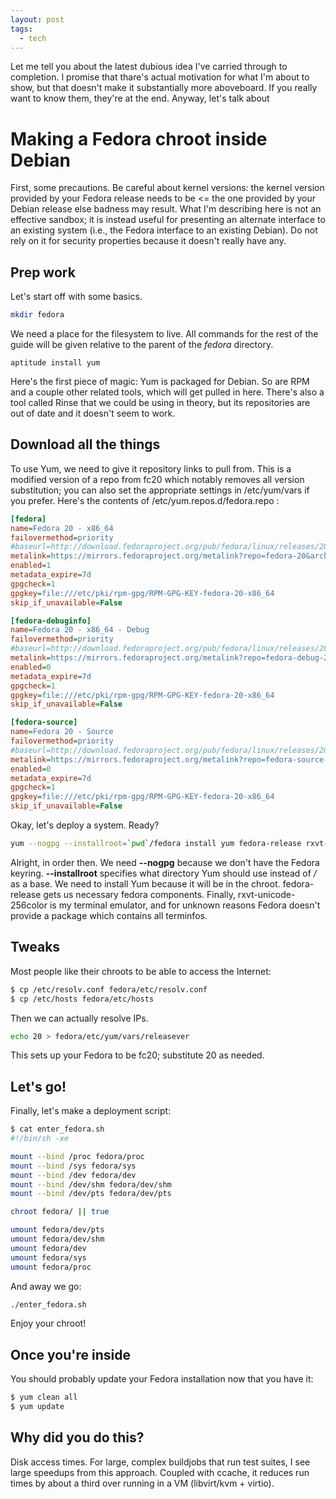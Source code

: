 ```yaml
---
layout: post
tags:
  - tech
---
```


Let me tell you about the latest dubious idea I've carried through to
completion.  I promise that thare's actual motivation for what I'm about to
show, but that doesn't make it substantially more aboveboard.  If you really
want to know them, they're at the end.  Anyway, let's talk about

Making a Fedora chroot inside Debian
====================================

First, some precautions.  Be careful about kernel versions: the kernel version
provided by your Fedora release needs to be <= the one provided by your Debian
release else badness may result.  What I'm describing here is not an effective
sandbox; it is instead useful for presenting an alternate interface to an
existing system (i.e., the Fedora interface to an existing Debian).  Do not
rely on it for security properties because it doesn't really have any.

Prep work
---------

Let's start off with some basics.

```bash
mkdir fedora
```

We need a place for the filesystem to live.  All commands for the rest of the
guide will be given relative to the parent of the *fedora* directory.

```
aptitude install yum
```

Here's the first piece of magic: Yum is packaged for Debian.  So are RPM and a
couple other related tools, which will get pulled in here.  There's also a
tool called Rinse that we could be using in theory, but its repositories are
out of date and it doesn't seem to work.

Download all the things
-----------------------

To use Yum, we need to give it repository links to pull from.  This is a
modified version of a repo from fc20 which notably removes all version
substitution; you can also set the appropriate settings in /etc/yum/vars if
you prefer.  Here's the contents of /etc/yum.repos.d/fedora.repo :

```ini
[fedora]
name=Fedora 20 - x86_64
failovermethod=priority
#baseurl=http://download.fedoraproject.org/pub/fedora/linux/releases/20/Everything/x86_64/os/
metalink=https://mirrors.fedoraproject.org/metalink?repo=fedora-20&arch=x86_64
enabled=1
metadata_expire=7d
gpgcheck=1
gpgkey=file:///etc/pki/rpm-gpg/RPM-GPG-KEY-fedora-20-x86_64
skip_if_unavailable=False

[fedora-debuginfo]
name=Fedora 20 - x86_64 - Debug
failovermethod=priority
#baseurl=http://download.fedoraproject.org/pub/fedora/linux/releases/20/Everything/x86_64/debug/
metalink=https://mirrors.fedoraproject.org/metalink?repo=fedora-debug-20&arch=x86_64
enabled=0
metadata_expire=7d
gpgcheck=1
gpgkey=file:///etc/pki/rpm-gpg/RPM-GPG-KEY-fedora-20-x86_64
skip_if_unavailable=False

[fedora-source]
name=Fedora 20 - Source
failovermethod=priority
#baseurl=http://download.fedoraproject.org/pub/fedora/linux/releases/20/Everything/source/SRPMS/
metalink=https://mirrors.fedoraproject.org/metalink?repo=fedora-source-20&arch=x86_64
enabled=0
metadata_expire=7d
gpgcheck=1
gpgkey=file:///etc/pki/rpm-gpg/RPM-GPG-KEY-fedora-20-x86_64
skip_if_unavailable=False
```

Okay, let's deploy a system.  Ready?

```bash
yum --nogpg --installroot=`pwd`/fedora install yum fedora-release rxvt-unicode-256color
```

Alright, in order then.  We need **--nogpg** because we don't have the Fedora
keyring.  **--installroot** specifies what directory Yum should use instead of
*/* as a base.  We need to install Yum because it will be in the chroot.
fedora-release gets us necessary fedora components.  Finally,
rxvt-unicode-256color is my terminal emulator, and for unknown reasons Fedora
doesn't provide a package which contains all terminfos.

Tweaks
------

Most people like their chroots to be able to access the Internet:

```bash
$ cp /etc/resolv.conf fedora/etc/resolv.conf
$ cp /etc/hosts fedora/etc/hosts
```

Then we can actually resolve IPs.

```bash
echo 20 > fedora/etc/yum/vars/releasever
```

This sets up your Fedora to be fc20; substitute 20 as needed.

Let's go!
---------

Finally, let's make a deployment script:

```bash
$ cat enter_fedora.sh
#!/bin/sh -xe

mount --bind /proc fedora/proc
mount --bind /sys fedora/sys
mount --bind /dev fedora/dev
mount --bind /dev/shm fedora/dev/shm
mount --bind /dev/pts fedora/dev/pts

chroot fedora/ || true

umount fedora/dev/pts
umount fedora/dev/shm
umount fedora/dev
umount fedora/sys
umount fedora/proc
```

And away we go:

```bash
./enter_fedora.sh
```

Enjoy your chroot!

Once you're inside
------------------

You should probably update your Fedora installation now that you have it:

```bash
$ yum clean all
$ yum update
```

Why did you do this?
--------------------

Disk access times.  For large, complex buildjobs that run test suites, I see
large speedups from this approach.  Coupled with ccache, it reduces run times
by about a third over running in a VM (libvirt/kvm + virtio).
